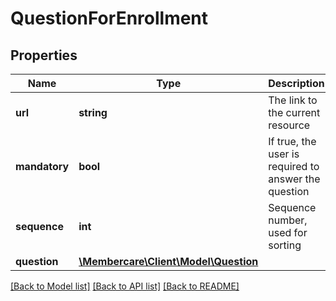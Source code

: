 # QuestionForEnrollment

## Properties
Name | Type | Description | Notes
------------ | ------------- | ------------- | -------------
**url** | **string** | The link to the current resource | [optional] 
**mandatory** | **bool** | If true, the user is required to answer the question | [optional] 
**sequence** | **int** | Sequence number, used for sorting | [optional] 
**question** | [**\Membercare\Client\Model\Question**](Question.md) |  | [optional] 

[[Back to Model list]](../../README.md#documentation-for-models) [[Back to API list]](../../README.md#documentation-for-api-endpoints) [[Back to README]](../../README.md)

